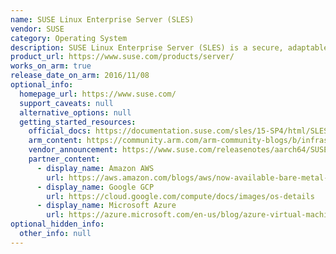 ```yaml
---
name: SUSE Linux Enterprise Server (SLES)
vendor: SUSE
category: Operating System
description: SUSE Linux Enterprise Server (SLES) is a secure, adaptable and easy-to-manage Linux server platform that allows developers and administrators to deploy business-critical workloads on-premises, in the cloud and at the edge.
product_url: https://www.suse.com/products/server/
works_on_arm: true
release_date_on_arm: 2016/11/08
optional_info:
  homepage_url: https://www.suse.com/
  support_caveats: null
  alternative_options: null
  getting_started_resources:
    official_docs: https://documentation.suse.com/sles/15-SP4/html/SLES-all/cha-aarch64.html#
    arm_content: https://community.arm.com/arm-community-blogs/b/infrastructure-solutions-blog/posts/sustainable-infrastructure-with-suse-and-arm
    vendor_announcement: https://www.suse.com/releasenotes/aarch64/SUSE-SLES/12-SP2/index.html#Intro.New
    partner_content:
      - display_name: Amazon AWS
        url: https://aws.amazon.com/blogs/aws/now-available-bare-metal-arm-based-ec2-instances
      - display_name: Google GCP
        url: https://cloud.google.com/compute/docs/images/os-details
      - display_name: Microsoft Azure
        url: https://azure.microsoft.com/en-us/blog/azure-virtual-machines-with-ampere-altra-arm-based-processors-generally-available/
optional_hidden_info:
  other_info: null
---
```

